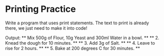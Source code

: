 # Printing Practice
Write a program that uses print statements. The text to print is already there, we just need to make it into code!

Output:
** Mix 500g of Flour, 10g Yeast and 300ml Water in a bowl. **
** 2. Knead the dough for 10 minutes. **
** 3. Add 3g of Salt. **
** 4. Leave to rise for 2 hours. **
** 5. Bake at 200 degrees C for 30 minutes. **
